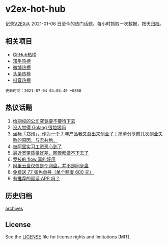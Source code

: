 # v2ex-hot-hub

 记录[V2EX](https://www.v2ex.com/)从 2021-01-06 日至今的热门话题。每小时抓取一次数据，按天[归档](archives)。
 
 ## 相关项目

- [GitHub热榜](https://github.com/snaildev/github-hot-hub)
- [知乎热榜](https://github.com/snaildev/zhihu-hot-hub)
- [微博热榜](https://github.com/snaildev/weibo-hot-hub)
- [头条热榜](https://github.com/snaildev/toutiao-hot-hub)
- [抖音热榜](https://github.com/snaildev/douyin-hot-hub)


 `更新时间：2021-07-04 04:03:40 +0800`

## 热议话题

1. [给期权的公司究竟要不要待下去](https://www.v2ex.com/t/787259)
1. [没人觉得 Golang 很垃圾吗](https://www.v2ex.com/t/787343)
1. [坐标「郑州」，作为一个 7 年产品我又叒出来创业了！简单分享前几次创业失败的原因，与君共勉。](https://www.v2ex.com/t/787263)
1. [被阿里实习工资恶心到了](https://www.v2ex.com/t/787351)
1. [最近宽带质量好差，网管都做不下去了](https://www.v2ex.com/t/787299)
1. [罗技的 flow 真的好用](https://www.v2ex.com/t/787272)
1. [阿里云盘仅仅是个网盘，并不是同步盘](https://www.v2ex.com/t/787258)
1. [免费送 77 张免单券（单个额度 600 元）](https://www.v2ex.com/t/787329)
1. [有推荐的阅读 APP 吗？](https://www.v2ex.com/t/787310)

## 历史归档

[archives](archives)

## License

See the [LICENSE](LICENSE) file for license rights and limitations (MIT).
